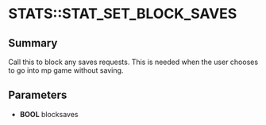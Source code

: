 # STATS::STAT_SET_BLOCK_SAVES

## Summary
Call this to block any saves requests. This is needed when the user chooses to go into mp game without saving.

## Parameters
* **BOOL** blocksaves